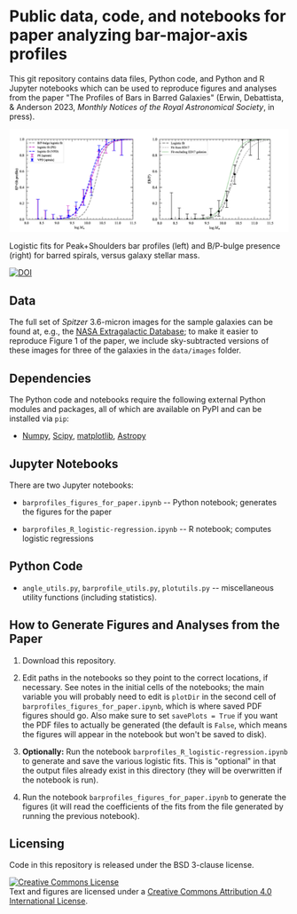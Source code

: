 # Public data, code, and notebooks for paper analyzing bar-major-axis profiles

This git repository contains data files, Python code, and Python and R 
Jupyter notebooks which can be used to reproduce figures and analyses
from the paper "The Profiles of Bars in Barred Galaxies" (Erwin,
Debattista, & Anderson 2023, *Monthly Notices of the Royal Astronomical
Society*, in press).


![Trends](./composite_fig_for_github_logistic-fits.png)

Logistic fits for Peak+Shoulders bar profiles (left) and B/P-bulge presence (right)
for barred spirals, versus galaxy stellar mass.

<!-- [![DOI](https://zenodo.org/badge/86151029.svg)](https://zenodo.org/badge/latestdoi/86151029) -->
[![DOI](https://zenodo.org/badge/579425923.svg)](https://zenodo.org/badge/latestdoi/579425923)



## Data

The full set of *Spitzer* 3.6-micron images for the sample galaxies can be found
at, e.g., the [NASA Extragalactic Database](https://ned.ipac.caltech.edu); to
make it easier to reproduce Figure 1 of the paper, we include sky-subtracted
versions of these images for three of the galaxies in the `data/images` folder.


## Dependencies

The Python code and notebooks require the following external Python modules and packages,
all of which are available on PyPI and can be installed via `pip`:

   * [Numpy](https://www.numpy.org), [Scipy](https://www.scipy.org), 
   [matplotlib](https://matplotlib.org), [Astropy](https://www.astropy.org)


## Jupyter Notebooks

There are two Jupyter notebooks:

   * `barprofiles_figures_for_paper.ipynb` -- Python notebook; generates the figures for 
   the paper

   * `barprofiles_R_logistic-regression.ipynb` -- R notebook; computes logistic
   regressions



## Python Code

   * `angle_utils.py`, `barprofile_utils.py`, `plotutils.py` -- miscellaneous utility functions
   (including statistics).
   
<!-- 
   * `sample_defs.py` -- definitions of various subsamples of S4G galaxies, in the
   form of integer lists of index values (slices, more or less). **[FIXME]**
   
   * `fitting_barsizes.py` -- code to assist with the fits in the Jupyter notebook
   `barsize_fits.ipynb`. **[FIXME]**

   * `make_fit_tables.py` -- code to generate LaTeX tables for the paper **[FIXME]**
 -->


## How to Generate Figures and Analyses from the Paper

1. Download this repository.

2. Edit paths in the notebooks so they point to the correct locations, if necessary.
See notes in the initial cells of the notebooks; the main variable you will probably
need to edit is `plotDir` in the second cell of `barprofiles_figures_for_paper.ipynb`,
which is where saved PDF figures should go. Also make sure to set `savePlots = True`
if you want the PDF files to actually be generated (the default is `False`, which
means the figures will appear in the notebook but won't be saved to disk).

3. **Optionally:** Run the notebook
`barprofiles_R_logistic-regression.ipynb` to generate and save the
various logistic fits. This is "optional" in that the output files
already exist in this directory (they will be overwritten if the
notebook is run).

4. Run the notebook `barprofiles_figures_for_paper.ipynb` to generate the figures
(it will read the coefficients of the fits from the file generated by running the
previous notebook).


## Licensing

Code in this repository is released under the BSD 3-clause license.

<a rel="license" href="http://creativecommons.org/licenses/by/4.0/">
<img alt="Creative Commons License" style="border-width:0" 
src="https://i.creativecommons.org/l/by/4.0/88x31.png" /></a><br />
Text and figures are licensed under a <a rel="license" href="http://creativecommons.org/licenses/by/4.0/">Creative Commons Attribution 4.0 International License</a>.
